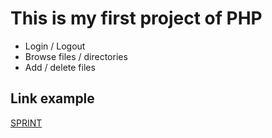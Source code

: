 # This is my first project of PHP


* Login / Logout
* Browse files / directories
* Add / delete files

## Link example

[SPRINT](http://127.0.0.1/app7/)
